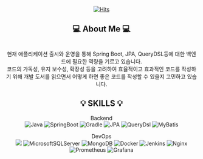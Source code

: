 <div align="center">

[![Hits](https://hits.seeyoufarm.com/api/count/incr/badge.svg?url=https%3A%2F%2Fgithub.com%2FJoHyoju04&count_bg=%2379C83D&title_bg=%23555555&icon=&icon_color=%23E7E7E7&title=hits&edge_flat=false)](https://github.com/JoHyoju04)
  
💻 About Me 💻
---
<br/>
현재 애플리케이션 출시와 운영을 통해 Spring Boot, JPA, QueryDSL등에 대한 백엔드에 필요한 역량을 기르고 있습니다.
<br/>
코드의 가독성, 유지 보수성, 확장성 등을 고려하여 효율적이고 효과적인 코드를 작성하기 위해 개발 도서를 읽으면서 어떻게 하면 좋은 코드를 작성할 수 있을지 고민하고 있습니다.  
<br/>

:bulb: SKILLS :bulb:
---
Backend
<br/>
![Java](https://img.shields.io/badge/java-%23ED8B00.svg?style=for-the-badge&logo=openjdk&logoColor=white) ![SpringBoot](https://img.shields.io/badge/springboot-6DB33F?style=for-the-badge&logo=springboot&logoColor=white) ![Gradle](https://img.shields.io/badge/spring_mvc-6DB33F?style=for-the-badge&logo=spring&logoColor=white) ![JPA](https://img.shields.io/badge/JPA-0DBD8B?style=for-the-badge&logo=jpa&logoColor=white) ![QueryDsl](https://img.shields.io/badge/QueryDsl-%230175C2.svg?style=for-the-badge&logo=query_dsl&logoColor=white) ![MyBatis](https://img.shields.io/badge/MyBatis-%23F05033.svg?style=for-the-badge&logo=MyBatis&logoColor=white) 

DevOps
<br/>
<img src="https://img.shields.io/badge/mysql-4479A1?style=for-the-badge&logo=mysql&logoColor=white"> ![MicrosoftSQLServer](https://img.shields.io/badge/Microsoft%20SQL%20Server-CC2927?style=for-the-badge&logo=microsoft%20sql%20server&logoColor=white) ![MongoDB](https://img.shields.io/badge/MongoDB-%234ea94b.svg?style=for-the-badge&logo=mongodb&logoColor=white) ![Docker](https://img.shields.io/badge/docker-%230db7ed.svg?style=for-the-badge&logo=docker&logoColor=white) ![Jenkins](https://img.shields.io/badge/jenkins-%232C5263.svg?style=for-the-badge&logo=jenkins&logoColor=white) ![Nginx](https://img.shields.io/badge/nginx-%23009639.svg?style=for-the-badge&logo=nginx&logoColor=white) ![Prometheus](https://img.shields.io/badge/Prometheus-E6522C?style=for-the-badge&logo=Prometheus&logoColor=white) ![Grafana](https://img.shields.io/badge/grafana-%23F46800.svg?style=for-the-badge&logo=grafana&logoColor=white)

</div>

